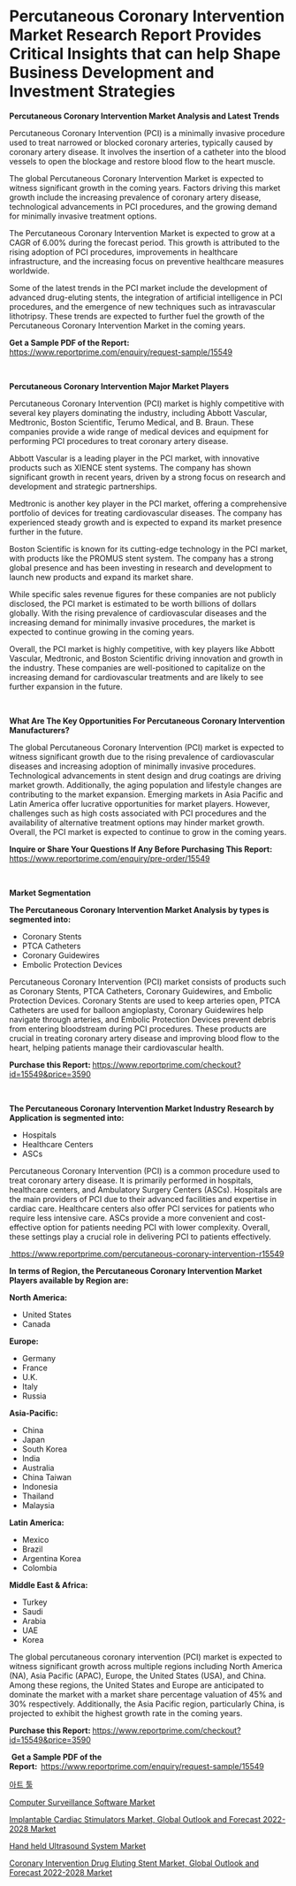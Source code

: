 <p><h1>Percutaneous Coronary Intervention Market Research Report Provides Critical Insights that can help Shape Business Development and Investment Strategies</h1></p><p><strong>Percutaneous Coronary Intervention Market Analysis and Latest Trends</strong></p>
<p><p>Percutaneous Coronary Intervention (PCI) is a minimally invasive procedure used to treat narrowed or blocked coronary arteries, typically caused by coronary artery disease. It involves the insertion of a catheter into the blood vessels to open the blockage and restore blood flow to the heart muscle.</p><p>The global Percutaneous Coronary Intervention Market is expected to witness significant growth in the coming years. Factors driving this market growth include the increasing prevalence of coronary artery disease, technological advancements in PCI procedures, and the growing demand for minimally invasive treatment options.</p><p>The Percutaneous Coronary Intervention Market is expected to grow at a CAGR of 6.00% during the forecast period. This growth is attributed to the rising adoption of PCI procedures, improvements in healthcare infrastructure, and the increasing focus on preventive healthcare measures worldwide.</p><p>Some of the latest trends in the PCI market include the development of advanced drug-eluting stents, the integration of artificial intelligence in PCI procedures, and the emergence of new techniques such as intravascular lithotripsy. These trends are expected to further fuel the growth of the Percutaneous Coronary Intervention Market in the coming years.</p></p>
<p><strong>Get a Sample PDF of the Report:&nbsp;</strong> <a href="https://www.reportprime.com/enquiry/request-sample/15549">https://www.reportprime.com/enquiry/request-sample/15549</a></p>
<p>&nbsp;</p>
<p><strong>Percutaneous Coronary Intervention Major Market Players</strong></p>
<p><p>Percutaneous Coronary Intervention (PCI) market is highly competitive with several key players dominating the industry, including Abbott Vascular, Medtronic, Boston Scientific, Terumo Medical, and B. Braun. These companies provide a wide range of medical devices and equipment for performing PCI procedures to treat coronary artery disease.</p><p>Abbott Vascular is a leading player in the PCI market, with innovative products such as XIENCE stent systems. The company has shown significant growth in recent years, driven by a strong focus on research and development and strategic partnerships.</p><p>Medtronic is another key player in the PCI market, offering a comprehensive portfolio of devices for treating cardiovascular diseases. The company has experienced steady growth and is expected to expand its market presence further in the future.</p><p>Boston Scientific is known for its cutting-edge technology in the PCI market, with products like the PROMUS stent system. The company has a strong global presence and has been investing in research and development to launch new products and expand its market share.</p><p>While specific sales revenue figures for these companies are not publicly disclosed, the PCI market is estimated to be worth billions of dollars globally. With the rising prevalence of cardiovascular diseases and the increasing demand for minimally invasive procedures, the market is expected to continue growing in the coming years.</p><p>Overall, the PCI market is highly competitive, with key players like Abbott Vascular, Medtronic, and Boston Scientific driving innovation and growth in the industry. These companies are well-positioned to capitalize on the increasing demand for cardiovascular treatments and are likely to see further expansion in the future.</p></p>
<p>&nbsp;</p>
<p><strong>What Are The Key Opportunities For Percutaneous Coronary Intervention Manufacturers?</strong></p>
<p><p>The global Percutaneous Coronary Intervention (PCI) market is expected to witness significant growth due to the rising prevalence of cardiovascular diseases and increasing adoption of minimally invasive procedures. Technological advancements in stent design and drug coatings are driving market growth. Additionally, the aging population and lifestyle changes are contributing to the market expansion. Emerging markets in Asia Pacific and Latin America offer lucrative opportunities for market players. However, challenges such as high costs associated with PCI procedures and the availability of alternative treatment options may hinder market growth. Overall, the PCI market is expected to continue to grow in the coming years.</p></p>
<p><strong>Inquire or Share Your Questions If Any Before Purchasing This Report:</strong> <a href="https://www.reportprime.com/enquiry/pre-order/15549">https://www.reportprime.com/enquiry/pre-order/15549</a></p>
<p>&nbsp;</p>
<p><strong>Market Segmentation</strong></p>
<p><strong>The Percutaneous Coronary Intervention Market Analysis by types is segmented into:</strong></p>
<p><ul><li>Coronary Stents</li><li>PTCA Catheters</li><li>Coronary Guidewires</li><li>Embolic Protection Devices</li></ul></p>
<p><p>Percutaneous Coronary Intervention (PCI) market consists of products such as Coronary Stents, PTCA Catheters, Coronary Guidewires, and Embolic Protection Devices. Coronary Stents are used to keep arteries open, PTCA Catheters are used for balloon angioplasty, Coronary Guidewires help navigate through arteries, and Embolic Protection Devices prevent debris from entering bloodstream during PCI procedures. These products are crucial in treating coronary artery disease and improving blood flow to the heart, helping patients manage their cardiovascular health.</p></p>
<p><strong>Purchase this Report:&nbsp;</strong><a href="https://www.reportprime.com/checkout?id=15549&price=3590">https://www.reportprime.com/checkout?id=15549&price=3590</a></p>
<p>&nbsp;</p>
<p><strong>The Percutaneous Coronary Intervention Market Industry Research by Application is segmented into:</strong></p>
<p><ul><li>Hospitals</li><li>Healthcare Centers</li><li>ASCs</li></ul></p>
<p><p>Percutaneous Coronary Intervention (PCI) is a common procedure used to treat coronary artery disease. It is primarily performed in hospitals, healthcare centers, and Ambulatory Surgery Centers (ASCs). Hospitals are the main providers of PCI due to their advanced facilities and expertise in cardiac care. Healthcare centers also offer PCI services for patients who require less intensive care. ASCs provide a more convenient and cost-effective option for patients needing PCI with lower complexity. Overall, these settings play a crucial role in delivering PCI to patients effectively.</p></p>
<p><a href="https://www.reportprime.com/percutaneous-coronary-intervention-r15549">&nbsp;https://www.reportprime.com/percutaneous-coronary-intervention-r15549</a></p>
<p><strong>In terms of Region, the Percutaneous Coronary Intervention Market Players available by Region are:</strong></p>
<p>
    <p> <strong> North America: </strong>
        <ul>
            <li>United States</li>
            <li>Canada</li>
        </ul>
        </p> 
    <p> <strong> Europe: </strong>
        <ul>
            <li>Germany</li>
            <li>France</li>
            <li>U.K.</li>
            <li>Italy</li>
            <li>Russia</li>
        </ul>
        </p> 
    <p> <strong> Asia-Pacific: </strong>
        <ul>
            <li>China</li>
            <li>Japan</li>
            <li>South Korea</li>
            <li>India</li>
            <li>Australia</li>
            <li>China Taiwan</li>
            <li>Indonesia</li>
            <li>Thailand</li>
            <li>Malaysia</li>
        </ul>
        </p> 
    <p> <strong> Latin America: </strong>
        <ul>
            <li>Mexico</li>
            <li>Brazil</li>
            <li>Argentina Korea</li>
            <li>Colombia</li>
        </ul>
        </p> 
    <p> <strong> Middle East & Africa: </strong>
        <ul>
            <li>Turkey</li>
            <li>Saudi</li>
            <li>Arabia</li>
            <li>UAE</li>
            <li>Korea</li>
        </ul>
    </p>
    </p>
<p><p>The global percutaneous coronary intervention (PCI) market is expected to witness significant growth across multiple regions including North America (NA), Asia Pacific (APAC), Europe, the United States (USA), and China. Among these regions, the United States and Europe are anticipated to dominate the market with a market share percentage valuation of 45% and 30% respectively. Additionally, the Asia Pacific region, particularly China, is projected to exhibit the highest growth rate in the coming years.</p></p>
<p><strong>Purchase this Report: </strong><a href="https://www.reportprime.com/checkout?id=15549&price=3590">https://www.reportprime.com/checkout?id=15549&price=3590</a></p>
<p>&nbsp;<strong>Get a Sample PDF of the Report:&nbsp;&nbsp;</strong><a href="https://www.reportprime.com/enquiry/request-sample/15549">https://www.reportprime.com/enquiry/request-sample/15549</a></p>
<p><strong></strong></p>
<p><p><a href="https://medium.com/@kelvinfeenrey98677/%EB%AF%B8%EC%88%A0-%EB%8F%84%EA%B5%AC-%EC%8B%9C%EC%9E%A5-%EA%B7%9C%EB%AA%A8-%EC%A0%90%EC%9C%A0%EC%9C%A8-%EB%B0%8F-%ED%8A%B8%EB%A0%8C%EB%93%9C-%EB%B6%84%EC%84%9D-%EB%B3%B4%EA%B3%A0%EC%84%9C-%EC%A0%9C%ED%92%88%EB%B3%84-%EC%BB%AC%EB%9F%AC-%EC%97%B0%ED%95%84-%EB%B0%8F-%ED%8E%9C-%ED%81%AC%EB%A0%88%EC%9A%A9-%EC%95%84%ED%8A%B8-%EB%A7%88%EC%BB%A4-%EA%B3%B5%EC%98%88-%EB%8F%84%EA%B5%AC-%EB%B0%8F-%EC%84%B8%EA%B7%B8%EB%A8%BC%ED%8A%B8-%EC%98%88%EC%B8%A1-2024-2031-6d16d3874415">아트 툴</a></p><p><a href="https://github.com/RichRobinson5/Market-Research-Report-List-6/blob/main/computer-surveillance-software-market.md">Computer Surveillance Software Market</a></p><p><a href="https://issuu.com/reportprime-2/docs/implantable-cardiac-stimulators-mar_75b3cb8c146406">Implantable Cardiac Stimulators Market, Global Outlook and Forecast 2022-2028 Market</a></p><p><a href="https://medium.com/@vallieemard78/hand-held-ultrasound-system-market-trends-and-analysis-opportunities-and-challenges-for-future-08dbfa3fdefc">Hand held Ultrasound System Market</a></p><p><a href="https://issuu.com/reportprime-2/docs/coronary-intervention-drug-eluting-_7afddc2a76a890">Coronary Intervention Drug Eluting Stent Market, Global Outlook and Forecast 2022-2028 Market</a></p></p>